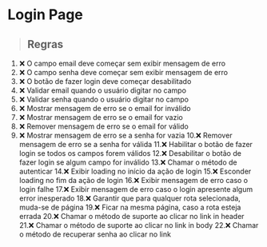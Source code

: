 # Login Page

> ## Regras
1. ❌ O campo email deve começar sem exibir mensagem de erro
2. ❌ O campo senha deve começar sem exibir mensagem de erro
3. ❌ O botão de fazer login deve começar desabilitado
4. ❌ Validar email quando o usuário digitar no campo
5. ❌ Validar senha quando o usuário digitar no campo
6. ❌ Mostrar mensagem de erro se o email for inválido
7. ❌ Mostrar mensagem de erro se o email for vazio
8. ❌ Remover mensagem de erro se o email for válido
9. ❌ Mostrar mensagem de erro se a senha for vazia
10.❌ Remover mensagem de erro se a senha for válida
11.❌ Habilitar o botão de fazer login se todos os campos forem válidos
12.❌ Desabilitar o botão de fazer login se algum campo for inválido
13.❌ Chamar o método de autenticar
14.❌ Exibir loading no início da ação de login
15.❌ Esconder loading no fim da ação de login
16.❌ Exibir mensagem de erro caso o login falhe
17.❌ Exibir mensagem de erro caso o login apresente algum error inesperado
18.❌ Garantir que para qualquer rota selecionada, muda-se de página
19.❌ Ficar na mesma página, caso a rota esteja errada
20.❌ Chamar o método de suporte ao clicar no link in header
21.❌ Chamar o método de suporte ao clicar no link in body
22.❌ Chamar o método de recuperar senha ao clicar no link